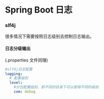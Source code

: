 # Spring Boot 日志

### slf4j
很多情况下需要按照日志级别去控制日志输出。
#### 日志分级输出
(.properties 文件同理)
```yaml
#slf4j日志配置
logging:
  # 配置级别
  level:
    #分包配置级别，即不同的目录下可以使用不同的级别
    com: debug
```

